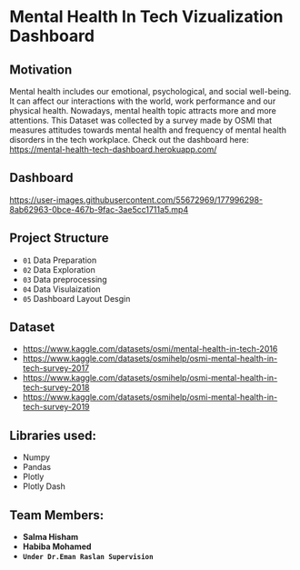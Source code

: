 # Mental Health In Tech Vizualization Dashboard

## Motivation
Mental health includes our emotional, psychological, and social well-being. It can affect our interactions with the world, work performance and our physical health. Nowadays, mental health topic attracts more and more attentions.
This Dataset was collected by a survey made by OSMI that measures attitudes towards mental health and frequency of mental health disorders in the tech workplace.
Check out the dashboard here: https://mental-health-tech-dashboard.herokuapp.com/

## Dashboard 
https://user-images.githubusercontent.com/55672969/177996298-8ab62963-0bce-467b-9fac-3ae5cc1711a5.mp4

## Project Structure
- `01` Data Preparation 
- `02` Data Exploration
- `03`  Data preprocessing
- `04` Data Visulaization
- `05` Dashboard Layout Desgin

## Dataset
- https://www.kaggle.com/datasets/osmi/mental-health-in-tech-2016
- https://www.kaggle.com/datasets/osmihelp/osmi-mental-health-in-tech-survey-2017
- https://www.kaggle.com/datasets/osmihelp/osmi-mental-health-in-tech-survey-2018
- https://www.kaggle.com/datasets/osmihelp/osmi-mental-health-in-tech-survey-2019

## Libraries used:
- Numpy
- Pandas
- Plotly
- Plotly Dash

## Team Members:
- **Salma Hisham**
- **Habiba Mohamed** 
- **`Under Dr.Eman Raslan Supervision`**